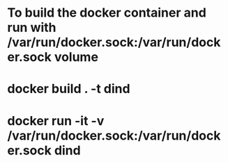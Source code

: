 # To build the docker container and run with /var/run/docker.sock:/var/run/docker.sock volume

# docker build . -t dind
# docker run -it -v /var/run/docker.sock:/var/run/docker.sock dind

